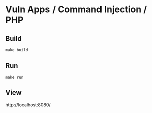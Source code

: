# Vuln Apps / Command Injection / PHP

## Build

```shell
make build
```

## Run

```shell
make run
```

## View

http://localhost:8080/
